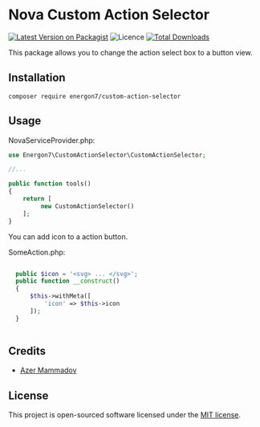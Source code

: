 # Nova Custom Action Selector

[![Latest Version on Packagist](https://img.shields.io/packagist/v/Energon7/custom-action-selector?style=flat-square)](https://packagist.org/packages/energon7/custom-action-selector)
![Licence](https://img.shields.io/github/license/energon7/custom-action-selector?style=flat-square)
[![Total Downloads](https://poser.pugx.org/energon7/custom-action-selector/downloads?format=flat-square)](https://packagist.org/packages/energon7/custom-action-selector)

This package allows you to change the action select box to a button view.
## Installation

```shell
composer require energon7/custom-action-selector
```

## Usage

NovaServiceProvider.php:

```php
use Energon7\CustomActionSelector\CustomActionSelector;

//...

public function tools()
{
    return [
         new CustomActionSelector()
    ];
}
```

You can add icon to a action button.

SomeAction.php:
```php

  public $icon = '<svg> ... </svg>';
  public function __construct()
  {
      $this->withMeta([
          'icon' => $this->icon
      ]);
  }
  
```


## Credits

- [Azer Mammadov](https://github.com/energon7)

## License

This project is open-sourced software licensed under the [MIT license](LICENSE.md).
